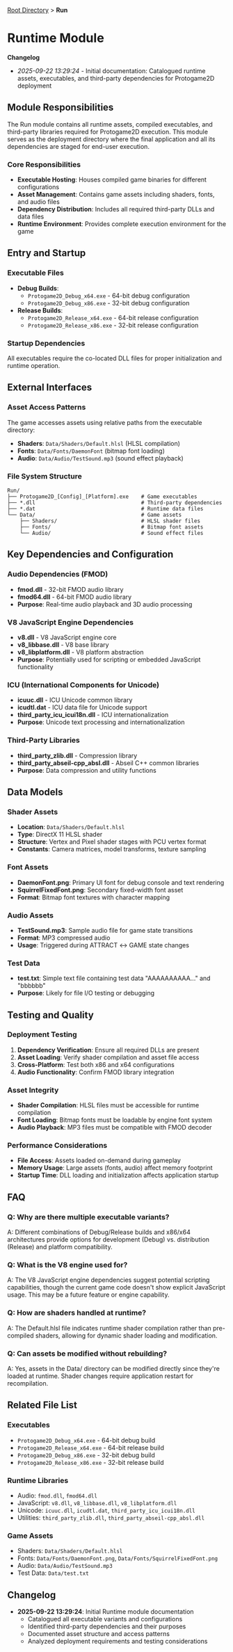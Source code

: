 [Root Directory](../../CLAUDE.md) > **Run**

# Runtime Module

**Changelog**
- *2025-09-22 13:29:24* - Initial documentation: Catalogued runtime assets, executables, and third-party dependencies for Protogame2D deployment

## Module Responsibilities

The Run module contains all runtime assets, compiled executables, and third-party libraries required for Protogame2D execution. This module serves as the deployment directory where the final application and all its dependencies are staged for end-user execution.

### Core Responsibilities
- **Executable Hosting**: Houses compiled game binaries for different configurations
- **Asset Management**: Contains game assets including shaders, fonts, and audio files
- **Dependency Distribution**: Includes all required third-party DLLs and data files
- **Runtime Environment**: Provides complete execution environment for the game

## Entry and Startup

### Executable Files
- **Debug Builds**: 
  - `Protogame2D_Debug_x64.exe` - 64-bit debug configuration
  - `Protogame2D_Debug_x86.exe` - 32-bit debug configuration
- **Release Builds**:
  - `Protogame2D_Release_x64.exe` - 64-bit release configuration  
  - `Protogame2D_Release_x86.exe` - 32-bit release configuration

### Startup Dependencies
All executables require the co-located DLL files for proper initialization and runtime operation.

## External Interfaces

### Asset Access Patterns
The game accesses assets using relative paths from the executable directory:
- **Shaders**: `Data/Shaders/Default.hlsl` (HLSL compilation)
- **Fonts**: `Data/Fonts/DaemonFont` (bitmap font loading)
- **Audio**: `Data/Audio/TestSound.mp3` (sound effect playback)

### File System Structure
```
Run/
├── Protogame2D_[Config]_[Platform].exe    # Game executables
├── *.dll                                  # Third-party dependencies
├── *.dat                                  # Runtime data files
└── Data/                                  # Game assets
    ├── Shaders/                           # HLSL shader files
    ├── Fonts/                             # Bitmap font assets
    └── Audio/                             # Sound effect files
```

## Key Dependencies and Configuration

### Audio Dependencies (FMOD)
- **fmod.dll** - 32-bit FMOD audio library
- **fmod64.dll** - 64-bit FMOD audio library
- **Purpose**: Real-time audio playback and 3D audio processing

### V8 JavaScript Engine Dependencies
- **v8.dll** - V8 JavaScript engine core
- **v8_libbase.dll** - V8 base library
- **v8_libplatform.dll** - V8 platform abstraction
- **Purpose**: Potentially used for scripting or embedded JavaScript functionality

### ICU (International Components for Unicode)
- **icuuc.dll** - ICU Unicode common library
- **icudtl.dat** - ICU data file for Unicode support
- **third_party_icu_icui18n.dll** - ICU internationalization
- **Purpose**: Unicode text processing and internationalization

### Third-Party Libraries
- **third_party_zlib.dll** - Compression library
- **third_party_abseil-cpp_absl.dll** - Abseil C++ common libraries
- **Purpose**: Data compression and utility functions

## Data Models

### Shader Assets
- **Location**: `Data/Shaders/Default.hlsl`
- **Type**: DirectX 11 HLSL shader
- **Structure**: Vertex and Pixel shader stages with PCU vertex format
- **Constants**: Camera matrices, model transforms, texture sampling

### Font Assets
- **DaemonFont.png**: Primary UI font for debug console and text rendering
- **SquirrelFixedFont.png**: Secondary fixed-width font asset
- **Format**: Bitmap font textures with character mapping

### Audio Assets
- **TestSound.mp3**: Sample audio file for game state transitions
- **Format**: MP3 compressed audio
- **Usage**: Triggered during ATTRACT ↔ GAME state changes

### Test Data
- **test.txt**: Simple text file containing test data "AAAAAAAAAA..." and "bbbbbb"
- **Purpose**: Likely for file I/O testing or debugging

## Testing and Quality

### Deployment Testing
1. **Dependency Verification**: Ensure all required DLLs are present
2. **Asset Loading**: Verify shader compilation and asset file access
3. **Cross-Platform**: Test both x86 and x64 configurations
4. **Audio Functionality**: Confirm FMOD library integration

### Asset Integrity
- **Shader Compilation**: HLSL files must be accessible for runtime compilation
- **Font Loading**: Bitmap fonts must be loadable by engine font system
- **Audio Playback**: MP3 files must be compatible with FMOD decoder

### Performance Considerations
- **File Access**: Assets loaded on-demand during gameplay
- **Memory Usage**: Large assets (fonts, audio) affect memory footprint
- **Startup Time**: DLL loading and initialization affects application startup

## FAQ

### Q: Why are there multiple executable variants?
A: Different combinations of Debug/Release builds and x86/x64 architectures provide options for development (Debug) vs. distribution (Release) and platform compatibility.

### Q: What is the V8 engine used for?
A: The V8 JavaScript engine dependencies suggest potential scripting capabilities, though the current game code doesn't show explicit JavaScript usage. This may be a future feature or engine capability.

### Q: How are shaders handled at runtime?
A: The Default.hlsl file indicates runtime shader compilation rather than pre-compiled shaders, allowing for dynamic shader loading and modification.

### Q: Can assets be modified without rebuilding?
A: Yes, assets in the Data/ directory can be modified directly since they're loaded at runtime. Shader changes require application restart for recompilation.

## Related File List

### Executables
- `Protogame2D_Debug_x64.exe` - 64-bit debug build
- `Protogame2D_Release_x64.exe` - 64-bit release build  
- `Protogame2D_Debug_x86.exe` - 32-bit debug build
- `Protogame2D_Release_x86.exe` - 32-bit release build

### Runtime Libraries
- Audio: `fmod.dll`, `fmod64.dll`
- JavaScript: `v8.dll`, `v8_libbase.dll`, `v8_libplatform.dll`
- Unicode: `icuuc.dll`, `icudtl.dat`, `third_party_icu_icui18n.dll`
- Utilities: `third_party_zlib.dll`, `third_party_abseil-cpp_absl.dll`

### Game Assets
- Shaders: `Data/Shaders/Default.hlsl`
- Fonts: `Data/Fonts/DaemonFont.png`, `Data/Fonts/SquirrelFixedFont.png`
- Audio: `Data/Audio/TestSound.mp3`
- Test Data: `Data/test.txt`

## Changelog

- **2025-09-22 13:29:24**: Initial Runtime module documentation
  - Catalogued all executable variants and configurations
  - Identified third-party dependencies and their purposes
  - Documented asset structure and access patterns
  - Analyzed deployment requirements and testing considerations